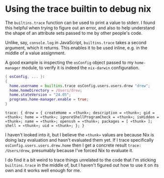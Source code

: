 # Using the trace builtin to debug nix

The `builtins.trace` function can be used to print a value to stderr.
I found this helpful when trying to figure out an error,
and also to help understand the shape of an attribute sets passed to me by other people's code.

Unlike, say, `console.log` in JavaScript, `builtins.trace` takes a second argument, which it returns.
This enables it to be used inline, e.g. in the middle of a value assignment.

A good example is inspecting the `osConfig` object passed to my `home-manager` module,
to verify it is indeed the `nix-darwin` configuration.

```nix
{ osConfig, ... }:
{
  home.username = builtins.trace osConfig.users.users.drew "drew";
  home.homeDirectory = /Users/drew;
  home.stateVersion = "24.05";
  programs.home-manager.enable = true;
}
```

```sample
trace: { drew = { createHome = «thunk»; description = «thunk»; gid = «thunk»; home = «thunk»; ignoreShellProgramCheck = «thunk»; isHidden = «thunk»; name = «thunk»; openssh = «thunk»; packages = [ «thunk» ]; shell = «thunk»; uid = «thunk»; }; }
```

I haven't looked into it, but I believe the `«thunk»` values are because Nix is doing lazy evaluation and hasn't evaluated them yet.
If I trace specifically `osConfig.users.users.drew.home` then I get a concrete result `trace: /Users/drew`,
presumably because I've forced Nix to evaluate it.

I do find it a bit weird to trace things unrelated to the code that I'm sticking `builtins.trace` in the middle of,
but I haven't figured out how to use it on its own and it works well enough for me.
